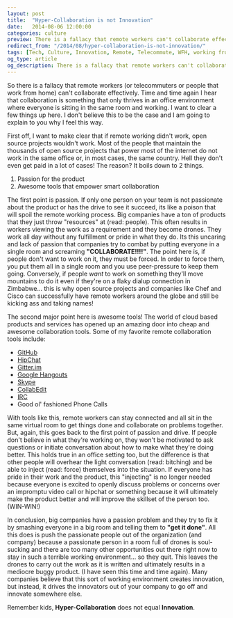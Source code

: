 ```yaml
---
layout: post
title:  "Hyper-Collaboration is not Innovation"
date:   2014-08-06 12:00:00
categories: culture
preview: There is a fallacy that remote workers can't collaborate effectively. Time and time again I hear that collaboration is something that only thrives in an office environment where everyone is sitting in the same room and working. I want to clear a few things up here.
redirect_from: "/2014/08/hyper-collaboration-is-not-innovation/"
tags: [Tech, Culture, Innovation, Remote, Telecommute, WFH, working from home]
og_type: article
og_description: There is a fallacy that remote workers can't collaborate effectively. I want to clear that up right meow!
---
```


So there is a fallacy that remote workers (or telecommuters or people that work from home) can't collaborate effectively. Time and time again I hear that collaboration is something that only thrives in an office environment where everyone is sitting in the same room and working. I want to clear a few things up here. I don't believe this to be the case and I am going to explain to you why I feel this way.

First off, I want to make clear that if remote working didn't work, open source projects wouldn't work. Most of the people that maintain the thousands of open source projects that power most of the internet do not work in the same office or, in most cases, the same country. Hell they don't even get paid in a lot of cases! The reason? It boils down to 2 things.

  1. Passion for the product
  2. Awesome tools that empower smart collaboration
 
The first point is passion. If only one person on your team is not passionate about the product or has the drive to see it succeed, its like a poison that will spoil the remote working process. Big companies have a ton of products that they just throw "resources" at (read: people). This often results in workers viewing the work as a requirement and they become drones. They work all day without any fulfillment or pride in what they do. Its this uncaring and lack of passion that companies try to combat by putting everyone in a single room and screaming **"COLLABORATE!!!!"**. The point here is, if people don't want to work on it, they must be forced. In order to force them, you put them all in a single room and you use peer-pressure to keep them going. Conversely, if people *want* to work on something they'll move mountains to do it even if they're on a flaky dialup connection in Zimbabwe... this is why open source projects and companies like Chef and Cisco can successfully have remote workers around the globe and still be kicking ass and taking names!

The second major point here is awesome tools! The world of cloud based products and services has opened up an amazing door into cheap and awesome collaboration tools. Some of my favorite remote collaboration tools include:


  * <a href="http://github.com" target="_blank">GitHub</a>
  * <a href="http://hipchat.com" target="_blank">HipChat</a>
  * <a href="http://gitter.im" target="_blank">Gitter.im</a>
  * <a href="http://www.google.com/hangouts/" target="_blank">Google Hangouts</a>
  * <a href="http://www.skype.com/" target="_blank">Skype</a>
  * <a href="http://collabedit.com/" target="_blank">CollabEdit</a>
  * <a href="http://freenode.net/" target="_blank">IRC</a>
  * Good ol' fashioned Phone Calls


With tools like this, remote workers can stay connected and all sit in the same virtual room to get things done and collaborate on problems together. But, again, this goes back to the first point of passion and drive. If people don't believe in what they're working on, they won't be motivated to ask questions or initiate conversation about how to make what they're doing better. This holds true in an office setting too, but the difference is that other people will overhear the light conversation (read: bitching) and be able to inject (read: force) themselves into the situation. If everyone has pride in their work and the product, this "injecting" is no longer needed because everyone is excited to openly discuss problems or concerns over an impromptu video call or hipchat or something because it will ultimately make the product better and will improve the skillset of the person too. (WIN-WIN!)

In conclusion, big companies have a passion problem and they try to fix it by smashing everyone in a big room and telling them to **"get it done"**. All this does is push the passionate people out of the organization (and company) because a passionate person in a room full of drones is soul-sucking and there are too many other opportunities out there right now to stay in such a terrible working environment... so they quit. This leaves the drones to carry out the work as it is written and ultimately results in a mediocre buggy product. (I have seen this time and time again). Many companies believe that this sort of working environment creates innovation, but instead, it drives the innovators out of your company to go off and innovate somewhere else.

Remember kids, **Hyper-Collaboration** does not equal **Innovation**.